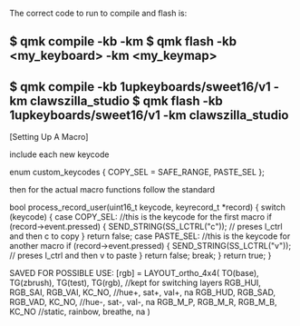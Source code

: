 The correct code to run to compile and flash is:

$ qmk compile -kb <keyboard> -km <keymap>
$ qmk flash -kb <my_keyboard> -km <my_keymap>
-----------------------------------------------------
$ qmk compile -kb 1upkeyboards/sweet16/v1 -km clawszilla_studio
$ qmk flash -kb 1upkeyboards/sweet16/v1 -km clawszilla_studio
-----------------------------------------------------
[Setting Up A Macro]

include each new keycode

enum custom_keycodes {
  COPY_SEL = SAFE_RANGE,
  PASTE_SEL
};

then for the actual macro functions follow the standard

bool process_record_user(uint16_t keycode, keyrecord_t *record) {
    switch (keycode) {
        case COPY_SEL:  //this is the keycode for the first macro
            if (record->event.pressed) {
                SEND_STRING(SS_LCTRL("c"));  // preses l_ctrl and then c to copy
            }
            return false;
        case PASTE_SEL:  //this is the keycode for another macro
            if (record->event.pressed) {
                SEND_STRING(SS_LCTRL("v"));  // preses l_ctrl and then v to paste
            }
            return false;
            break;
    }
    return true;
}

SAVED FOR POSSIBLE USE:
[rgb] = LAYOUT_ortho_4x4(
       TO(base), TG(zbrush), TG(test), TG(rgb),   //kept for switching layers
       RGB_HUI, RGB_SAI, RGB_VAI, KC_NO,          //hue+, sat+, val+, na
       RGB_HUD, RGB_SAD, RGB_VAD, KC_NO,          //hue-, sat-, val-, na
       RGB_M_P, RGB_M_R, RGB_M_B, KC_NO           //static, rainbow, breathe, na
    )
    